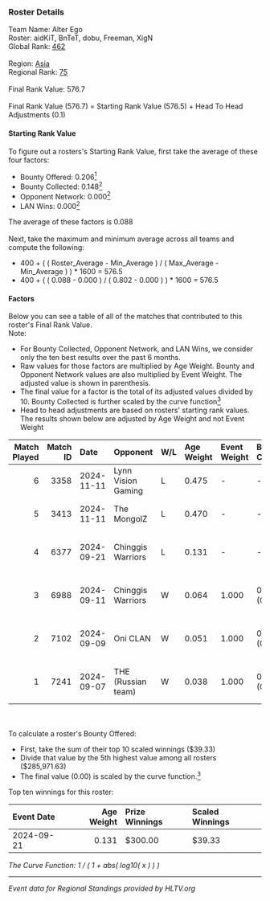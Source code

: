 ### Roster Details<br />
Team Name: Alter Ego<br />
Roster: aidKiT, BnTeT, dobu, Freeman, XigN<br />
Global Rank: [462](../../standings_global_2025_02_28.md)<br />
<br />
Region: [Asia]( ../../standings_asia_2025_02_28.md)<br />
Regional Rank: [75]( ../../standings_asia_2025_02_28.md)<br />
<br />
Final Rank Value:  576.7<br />
<br />
Final Rank Value (576.7) = Starting Rank Value (576.5) + Head To Head Adjustments (0.1)<br />

#### Starting Rank Value<br />
To figure out a rosters's Starting Rank Value, first take the average of these four factors:<br />
- Bounty Offered: 0.206[<sup>1</sup>](#table2)
- Bounty Collected: 0.148[<sup>2</sup>](#table1)
- Opponent Network: 0.000[<sup>2</sup>](#table1)
- LAN Wins: 0.000[<sup>2</sup>](#table1)

The average of these factors is 0.088<br />
<br />
Next, take the maximum and minimum average across all teams and compute the following:<br />
- 400 + ( ( Roster_Average - Min_Average ) / ( Max_Average - Min_Average ) ) * 1600 = 576.5
- 400 + ( ( 0.088 - 0.000 ) / ( 0.802 - 0.000 ) ) * 1600 = 576.5


#### Factors<br />
Below you can see a table of all of the matches that contributed to this roster's Final Rank Value.<br />
Note:<br />

- For Bounty Collected, Opponent Network, and LAN Wins, we consider only the ten best results over the past 6 months.
- Raw values for those factors are multiplied by Age Weight. Bounty and Opponent Network values are also multiplied by Event Weight. The adjusted value is shown in parenthesis.
- The final value for a factor is the total of its adjusted values divided by 10. Bounty Collected is further scaled by the curve function[<sup>3</sup>](#curveFunction)
- Head to head adjustments are based on rosters' starting rank values. The results shown below are adjusted by Age Weight and not Event Weight
<span id="table1"></span><br />


| Match Played | Match ID | Date       | Opponent           | W/L | Age Weight | Event Weight | Bounty Collected | Opponent Network | LAN Wins  | H2H Adj. | Roster                                    |
| -: | -: | :- | :- | :- | :- | :- | :- | :- | :- | -: | :- |
|            6 |     3358 | 2024-11-11 | Lynn Vision Gaming | L   | 0.475      | -            | -                | -                | -         |    -0.97 | aidKiT, BnTeT, dobu, Freeman, XigN        |
|            5 |     3413 | 2024-11-11 | The MongolZ        | L   | 0.470      | -            | -                | -                | -         |    -0.01 | aidKiT, BnTeT, dobu, Freeman, XigN        |
|            4 |     6377 | 2024-09-21 | Chinggis Warriors  | L   | 0.131      | -            | -                | -                | -         |    -1.51 | aidKiT, BnTeT, Freeman, WasteOfAmmo, XigN |
|            3 |     6988 | 2024-09-11 | Chinggis Warriors  | W   | 0.064      | 1.000        | 0.000 (0.000)    | 0.032 (0.002)    | 0 (0.000) |     1.28 | aidKiT, BnTeT, Freeman, WasteOfAmmo, XigN |
|            2 |     7102 | 2024-09-09 | Oni CLAN           | W   | 0.051      | 1.000        | 0.000 (0.000)    | 0.034 (0.002)    | 0 (0.000) |     0.88 | aidKiT, BnTeT, Freeman, WasteOfAmmo, XigN |
|            1 |     7241 | 2024-09-07 | THE (Russian team) | W   | 0.038      | 1.000        | 0.000 (0.000)    | 0.007 (0.000)    | 0 (0.000) |     0.45 | aidKiT, BnTeT, Freeman, WasteOfAmmo, XigN |

<br />
<span id="table2"></span><br />
To calculate a roster's Bounty Offered:<br />

- First, take the sum of their top 10 scaled winnings ($39.33)
- Divide that value by the 5th highest value among all rosters ($285,971.63)
- The final value (0.00) is scaled by the curve function.[<sup>3</sup>](#curveFunction)

Top ten winnings for this roster:<br />

| Event Date | Age Weight | Prize Winnings | Scaled Winnings |
| :- | -: | :- | :- |
| 2024-09-21 |      0.131 | $300.00        | $39.33          |


<span id="curveFunction"></span>_The Curve Function: 1 / ( 1 + abs( log10( x ) ) )_<br />

---
_Event data for Regional Standings provided by HLTV.org_<br />
